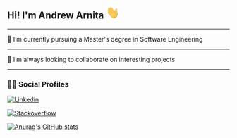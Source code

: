 <h2 align='left'>Hi! I'm Andrew Arnita <img src="https://github.com/AndrewArnita/AndrewArnita/blob/main/assets/wave.gif" width="30px"></h2>
<hr>

🌱 I’m currently pursuing a Master's degree in Software Engineering

<hr>
👯 I’m always looking to collaborate on interesting projects

<hr>
<h3 align='left'>👨‍💻 Social Profiles</h3>

<div align='left'>

[![Linkedin](https://img.shields.io/badge/linkedin-%230077B5.svg?&style=for-the-badge&logo=linkedin&logoColor=white)](https://www.linkedin.com/in/andrewarnita/)

[![Stackoverflow](https://img.shields.io/badge/Stack%20Overflow-%23FF5722.svg?&style=for-the-badge&logo=stackoverflow&logoColor=white)](https://stackoverflow.com/users/17046403/andrew-arnita)

</div>

[![Anurag's GitHub stats](https://github-readme-stats.vercel.app/api?username=AndrewArnita)](https://github.com/anuraghazra/github-readme-stats)
